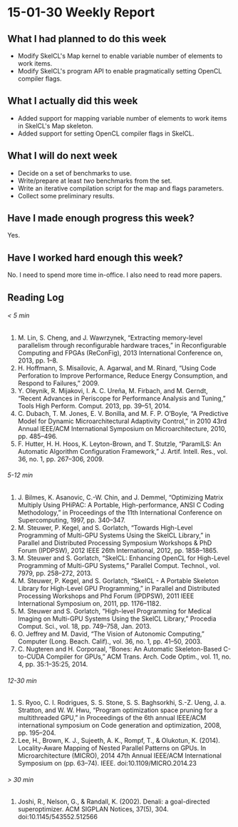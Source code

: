# 15-01-30 Weekly Report

## What I had planned to do this week

* Modify SkelCL's Map kernel to enable variable number of elements to
  work items.
* Modify SkelCL's program API to enable pragmatically setting OpenCL
  compiler flags.

## What I actually did this week

* Added support for mapping variable number of elements to work items
  in SkelCL's Map skeleton.
* Added support for setting OpenCL compiler flags in SkelCL.

## What I will do next week

* Decide on a set of benchmarks to use.
* Write/prepare at least *two* benchmarks from the set.
* Write an iterative compilation script for the map and flags
  parameters.
* Collect some preliminary results.

## Have I made enough progress this week?

Yes.

## Have I worked hard enough this week?

No. I need to spend more time in-office. I also need to read more
papers.

## Reading Log
###### < 5 min

1. M. Lin, S. Cheng, and J. Wawrzynek, “Extracting memory-level
   parallelism through reconfigurable hardware traces,” in
   Reconfigurable Computing and FPGAs (ReConFig), 2013 International
   Conference on, 2013, pp. 1–8.
1. H. Hoffmann, S. Misailovic, A. Agarwal, and M. Rinard, “Using Code
   Perforation to Improve Performance, Reduce Energy Consumption, and
   Respond to Failures,” 2009.
1. Y. Oleynik, R. Mijakovi, I. A. C. Ureña, M. Firbach, and M. Gerndt,
   “Recent Advances in Periscope for Performance Analysis and Tuning,”
   Tools High Perform. Comput. 2013, pp. 39–51, 2014.
1. C. Dubach, T. M. Jones, E. V. Bonilla, and M. F. P. O’Boyle, “A
   Predictive Model for Dynamic Microarchitectural Adaptivity
   Control,” in 2010 43rd Annual IEEE/ACM International Symposium on
   Microarchitecture, 2010, pp. 485–496.
1. F. Hutter, H. H. Hoos, K. Leyton-Brown, and T. Stutzle, “ParamILS:
   An Automatic Algorithm Configuration Framework,”
   J. Artif. Intell. Res., vol. 36, no. 1, pp. 267–306, 2009.

###### 5-12 min

1. J. Bilmes, K. Asanovic, C.-W. Chin, and J. Demmel, “Optimizing
   Matrix Multiply Using PHiPAC: A Portable, High-performance, ANSI C
   Coding Methodology,” in Proceedings of the 11th International
   Conference on Supercomputing, 1997, pp. 340–347.
1. M. Steuwer, P. Kegel, and S. Gorlatch, “Towards High-Level
   Programming of Multi-GPU Systems Using the SkelCL Library,” in
   Parallel and Distributed Processing Symposium Workshops & PhD Forum
   (IPDPSW), 2012 IEEE 26th International, 2012, pp. 1858–1865.
1. M. Steuwer and S. Gorlatch, “SkelCL: Enhancing OpenCL for
   High-Level Programming of Multi-GPU Systems,” Parallel
   Comput. Technol., vol. 7979, pp. 258–272, 2013.
1. M. Steuwer, P. Kegel, and S. Gorlatch, “SkelCL - A Portable
   Skeleton Library for High-Level GPU Programming,” in Parallel and
   Distributed Processing Workshops and Phd Forum (IPDPSW), 2011 IEEE
   International Symposium on, 2011, pp. 1176–1182.
1. M. Steuwer and S. Gorlatch, “High-level Programming for Medical
   Imaging on Multi-GPU Systems Using the SkelCL Library,” Procedia
   Comput. Sci., vol. 18, pp. 749–758, Jan. 2013.
1. O. Jeffrey and M. David, “The Vision of Autonomic Computing,”
   Computer (Long. Beach. Calif)., vol. 36, no. 1, pp. 41–50, 2003.
1. C. Nugteren and H. Corporaal, “Bones: An Automatic Skeleton-Based
   C-to-CUDA Compiler for GPUs,” ACM Trans. Arch. Code Optim.,
   vol. 11, no. 4, pp. 35:1–35:25, 2014.

###### 12-30 min

1. S. Ryoo, C. I. Rodrigues, S. S. Stone, S. S. Baghsorkhi,
   S.-Z. Ueng, J. a. Stratton, and W. W. Hwu, “Program optimization
   space pruning for a multithreaded GPU,” in Proceedings of the 6th
   annual IEEE/ACM international symposium on Code generation and
   optimization, 2008, pp. 195–204.
1. Lee, H., Brown, K. J., Sujeeth, A. K., Rompf, T., & Olukotun,
   K. (2014). Locality-Aware Mapping of Nested Parallel Patterns on
   GPUs. In Microarchitecture (MICRO), 2014 47th Annual IEEE/ACM
   International Symposium on
   (pp. 63–74). IEEE. doi:10.1109/MICRO.2014.23

###### > 30 min

1. Joshi, R., Nelson, G., & Randall, K. (2002). Denali: a
   goal-directed superoptimizer. ACM SIGPLAN Notices,
   37(5), 304. doi:10.1145/543552.512566
